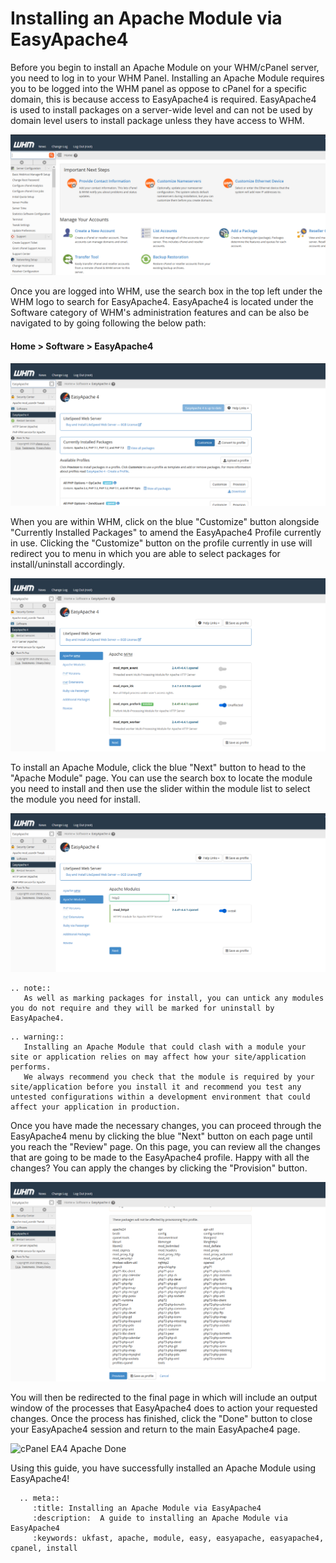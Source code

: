 # Installing an Apache Module via EasyApache4

Before you begin to install an Apache Module on your WHM/cPanel server, you need to log in to your WHM Panel.
Installing an Apache Module requires you to be logged into the WHM panel as oppose to cPanel for a specific domain, this is because access to EasyApache4 is required.
EasyApache4 is used to install packages on a server-wide level and can not be used by domain level users to install package unless they have access to WHM.

![cPanel Home](files/cpanel_home.PNG)

Once you are logged into WHM, use the search box in the top left under the WHM logo to search for EasyApache4.
EasyApache4 is located under the Software category of WHM's administration features and can be also be navigated to by going following the below path:

#### Home > Software > EasyApache4

![cPanel EA4 Home](files/cpanel_easyapache4home.PNG)

When you are within WHM, click on the blue "Customize" button alongside "Currently Installed Packages" to amend the EasyApache4 Profile currently in use.
Clicking the "Customize" button on the profile currently in use will redirect you to menu in which you are able to select packages for install/uninstall accordingly.

![cPanel EA4 Apache MPM](files/cpanel_easyapache4apachempm.PNG)

To install an Apache Module, click the blue "Next" button to head to the "Apache Module" page.
You can use the search box to locate the module you need to install and then use the slider within the module list to select the module you need for install.

![cPanel EA4 Apache Module](files/cpanel_easyapache4apachemodhttp2.PNG)

```eval_rst
.. note::
   As well as marking packages for install, you can untick any modules you do not require and they will be marked for uninstall by EasyApache4.
```

```eval_rst
.. warning::
   Installing an Apache Module that could clash with a module your site or application relies on may affect how your site/application performs.
   We always recommend you check that the module is required by your site/application before you install it and recommend you test any untested configurations within a development environment that could affect your application in production.
```

Once you have made the necessary changes, you can proceed through the EasyApache4 menu by clicking the blue "Next" button on each page until you reach the "Review" page.
On this page, you can review all the changes that are going to be made to the EasyApache4 profile. Happy with all the changes? You can apply the changes by clicking the "Provision" button.

![cPanel EA4 Review](files/cpanel_easyapache4review.PNG)

You will then be redirected to the final page in which will include an output window of the processes that EasyApache4 does to action your requested changes.
Once the process has finished, click the "Done" button to close your EasyApache4 session and return to the main EasyApache4 page.

![cPanel EA4 Apache Done](files/cpanel_easyapachedone.PNG)

Using this guide, you have successfully installed an Apache Module using EasyApache4!

```eval_rst
  .. meta::
     :title: Installing an Apache Module via EasyApache4
     :description:  A guide to installing an Apache Module via EasyApache4
     :keywords: ukfast, apache, module, easy, easyapache, easyapache4, cpanel, install
